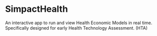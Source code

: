 # SimpactHealth
An interactive app to run and view Health Economic Models in real time. Specifically designed for early Health Technology Assessment. (HTA)
